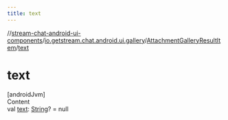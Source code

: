 ```yaml
---
title: text
---
```

//[stream-chat-android-ui-components](../../../index.md)/[io.getstream.chat.android.ui.gallery](../index.md)/[AttachmentGalleryResultItem](index.md)/[text](text.md)



# text  
[androidJvm]  
Content  
val [text](text.md): [String](https://kotlinlang.org/api/latest/jvm/stdlib/kotlin/-string/index.html)? = null  



